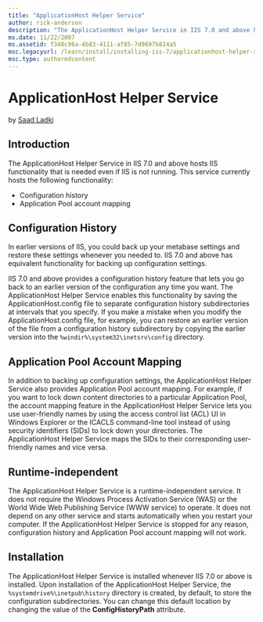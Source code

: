 ```yaml
---
title: "ApplicationHost Helper Service"
author: rick-anderson
description: "The ApplicationHost Helper Service in IIS 7.0 and above hosts IIS functionality that is needed even if IIS is not running. This service currently hosts the f..."
ms.date: 11/22/2007
ms.assetid: f348c96a-4b83-4111-af85-7d9697b824a5
msc.legacyurl: /learn/install/installing-iis-7/applicationhost-helper-service
msc.type: authoredcontent
---
```

ApplicationHost Helper Service
====================
by [Saad Ladki](https://twitter.com/saadladki)

## Introduction

The ApplicationHost Helper Service in IIS 7.0 and above hosts IIS functionality that is needed even if IIS is not running. This service currently hosts the following functionality:

- Configuration history
- Application Pool account mapping

## Configuration History

In earlier versions of IIS, you could back up your metabase settings and restore these settings whenever you needed to. IIS 7.0 and above has equivalent functionality for backing up configuration settings.

IIS 7.0 and above provides a configuration history feature that lets you go back to an earlier version of the configuration any time you want. The ApplicationHost Helper Service enables this functionality by saving the ApplicationHost.config file to separate configuration history subdirectories at intervals that you specify. If you make a mistake when you modify the ApplicationHost.config file, for example, you can restore an earlier version of the file from a configuration history subdirectory by copying the earlier version into the `%windir%\system32\inetsrv\config` directory.

## Application Pool Account Mapping

In addition to backing up configuration settings, the ApplicationHost Helper Service also provides Application Pool account mapping. For example, if you want to lock down content directories to a particular Application Pool, the account mapping feature in the ApplicationHost Helper Service lets you use user-friendly names by using the access control list (ACL) UI in Windows Explorer or the ICACLS command-line tool instead of using security identifiers (SIDs) to lock down your directories. The ApplicationHost Helper Service maps the SIDs to their corresponding user-friendly names and vice versa.

## Runtime-independent

The ApplicationHost Helper Service is a runtime-independent service. It does not require the Windows Process Activation Service (WAS) or the World Wide Web Publishing Service (WWW service) to operate. It does not depend on any other service and starts automatically when you restart your computer. If the ApplicationHost Helper Service is stopped for any reason, configuration history and Application Pool account mapping will not work.

## Installation

The ApplicationHost Helper Service is installed whenever IIS 7.0 or above is installed. Upon installation of the ApplicationHost Helper Service, the `%systemdrive%\inetpub\history` directory is created, by default, to store the configuration subdirectories. You can change this default location by changing the value of the **ConfigHistoryPath** attribute.
